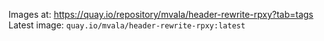 Images at: https://quay.io/repository/mvala/header-rewrite-rpxy?tab=tags
Latest image: `quay.io/mvala/header-rewrite-rpxy:latest`

